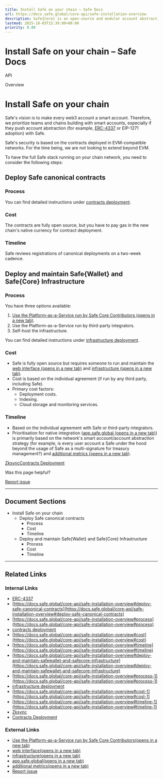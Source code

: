 ```yaml
---
title: Install Safe on your chain – Safe Docs
url: https://docs.safe.global/core-api/safe-installation-overview
description: Safe{Core} is an open-source and modular account abstraction stack. Learn about its features and how to use it.
lastmod: 2025-10-03T15:39:09+00:00
priority: 0.80
---
```


# Install Safe on your chain – Safe Docs

API

Overview

# Install Safe on your chain

Safe's vision is to make every web3 account a smart account. Therefore, we prioritize teams and chains building with smart accounts, especially if they push account abstraction (for example, [ERC-4337](/advanced/erc-4337/4337-safe) or EIP-1271 adoption) with Safe.

Safe's security is based on the contracts deployed in EVM-compatible networks. For the time being, we are not looking to extend beyond EVM.

To have the full Safe stack running on your chain network, you need to consider the following steps:

## Deploy Safe canonical contracts

### Process

You can find detailed instructions under [contracts deployment](/core-api/safe-contracts-deployment).

### Cost

The contracts are fully open source, but you have to pay gas in the new chain's native currency for contract deployment.

### Timeline

Safe reviews registrations of canonical deployments on a two-week cadence.

## Deploy and maintain Safe{Wallet} and Safe{Core} Infrastructure

### Process

You have three options available:

1. [Use the Platform-as-a-Service run by Safe Core Contributors (opens in a new tab)](https://noteforms.com/forms/request-safe-ui-and-infra-support-4weugt).
2. Use the Platform-as-a-Service run by third-party integrators.
3. Self-host the infrastructure.

You can find detailed instructions under [infrastructure deployment](/core-api/safe-infrastructure-deployment).

### Cost

- Safe is fully open source but requires someone to run and maintain the [web interface (opens in a new tab)](https://github.com/safe-global/safe-wallet-web) and [infrastructure (opens in a new tab)](https://github.com/safe-global/safe-infrastructure/blob/main/docs/running_production.md).
- Cost is based on the individual agreement (if run by any third party, including Safe).
- Primary cost factors:
  - Deployment costs.
  - Indexing.
  - Cloud storage and monitoring services.

### Timeline

- Based on the individual agreement with Safe or third-party integrators.
- Prioritisation for native integration ([app.safe.global (opens in a new tab)](https://app.safe.global)) is primarily based on the network's smart account/account abstraction strategy (for example, is every user account a Safe under the hood beyond the usage of Safe as a multi-signature for treasury management?) and [additional metrics (opens in a new tab)](https://noteforms.com/forms/request-safe-ui-and-infra-support-4weugt).

[Zksync](/core-api/transaction-service-reference/zksync "Zksync")[Contracts Deployment](/core-api/safe-contracts-deployment "Contracts Deployment")

Was this page helpful?

[Report issue](https://github.com/safe-global/safe-docs/issues/new?assignees=&labels=nextra-feedback&projects=&template=nextra-feedback.yml&title=%5BFeedback%5D+)

---

## Document Sections

- Install Safe on your chain
  - Deploy Safe canonical contracts
    - Process
    - Cost
    - Timeline
  - Deploy and maintain Safe{Wallet} and Safe{Core} Infrastructure
    - Process
    - Cost
    - Timeline

---

## Related Links

### Internal Links

- [ERC-4337](https://docs.safe.global/advanced/erc-4337/4337-safe)
- [https://docs.safe.global/core-api/safe-installation-overview#deploy-safe-canonical-contracts](https://docs.safe.global/core-api/safe-installation-overview#deploy-safe-canonical-contracts)
- [https://docs.safe.global/core-api/safe-installation-overview#process](https://docs.safe.global/core-api/safe-installation-overview#process)
- [contracts deployment](https://docs.safe.global/core-api/safe-contracts-deployment)
- [https://docs.safe.global/core-api/safe-installation-overview#cost](https://docs.safe.global/core-api/safe-installation-overview#cost)
- [https://docs.safe.global/core-api/safe-installation-overview#timeline](https://docs.safe.global/core-api/safe-installation-overview#timeline)
- [https://docs.safe.global/core-api/safe-installation-overview#deploy-and-maintain-safewallet-and-safecore-infrastructure](https://docs.safe.global/core-api/safe-installation-overview#deploy-and-maintain-safewallet-and-safecore-infrastructure)
- [https://docs.safe.global/core-api/safe-installation-overview#process-1](https://docs.safe.global/core-api/safe-installation-overview#process-1)
- [infrastructure deployment](https://docs.safe.global/core-api/safe-infrastructure-deployment)
- [https://docs.safe.global/core-api/safe-installation-overview#cost-1](https://docs.safe.global/core-api/safe-installation-overview#cost-1)
- [https://docs.safe.global/core-api/safe-installation-overview#timeline-1](https://docs.safe.global/core-api/safe-installation-overview#timeline-1)
- [Zksync](https://docs.safe.global/core-api/transaction-service-reference/zksync)
- [Contracts Deployment](https://docs.safe.global/core-api/safe-contracts-deployment)

### External Links

- [Use the Platform-as-a-Service run by Safe Core Contributors(opens in a new tab)](https://noteforms.com/forms/request-safe-ui-and-infra-support-4weugt)
- [web interface(opens in a new tab)](https://github.com/safe-global/safe-wallet-web)
- [infrastructure(opens in a new tab)](https://github.com/safe-global/safe-infrastructure/blob/main/docs/running_production.md)
- [app.safe.global(opens in a new tab)](https://app.safe.global)
- [additional metrics(opens in a new tab)](https://noteforms.com/forms/request-safe-ui-and-infra-support-4weugt)
- [Report issue](https://github.com/safe-global/safe-docs/issues/new?assignees=&labels=nextra-feedback&projects=&template=nextra-feedback.yml&title=%5BFeedback%5D+)
